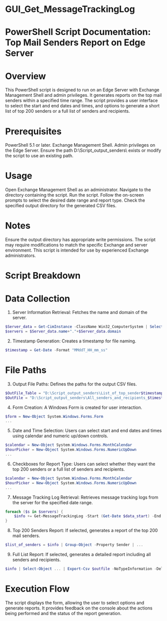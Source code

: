 # GUI_Get_MessageTrackingLog
# PowerShell Script Documentation: Top Mail Senders Report on Edge Server

# Overview
This PowerShell script is designed to run on an Edge Server with Exchange Management Shell and admin privileges. It generates reports on the top mail senders within a specified time range. The script provides a user interface to select the start and end dates and times, and options to generate a short list of top 200 senders or a full list of senders and recipients.

# Prerequisites
PowerShell 5.1 or later.
Exchange Management Shell.
Admin privileges on the Edge Server.
Ensure the path D:\Script_output_senders\ exists or modify the script to use an existing path.

# Usage
Open Exchange Management Shell as an administrator.
Navigate to the directory containing the script.
Run the script.
Follow the on-screen prompts to select the desired date range and report type.
Check the specified output directory for the generated CSV files.

# Notes
Ensure the output directory has appropriate write permissions.
The script may require modifications to match the specific Exchange and server environment.
This script is intended for use by experienced Exchange administrators.
# Script Breakdown

# Data Collection

1. Server Information Retrieval: Fetches the name and domain of the server.

```Powershell
$Server_data = Get-CimInstance -ClassName Win32_ComputerSystem | Select-Object Name,domain
$servers = $Server_data.name+"."+$Server_data.domain
```

2. Timestamp Generation: Creates a timestamp for file naming.

```Powershell
$timestamp = Get-Date -Format "MMddT_HH_mm_ss"
```

# File Paths
3. Output File Paths: Defines the paths for the output CSV files.

```Powershell
$OutFile_Table = "D:\Script_output_senders\List_of_top_sender$timestamp.csv"
$OutFile = "D:\Script_output_senders\All_senders_and_recipients_$timestamp.csv"
```
4. Form Creation: A Windows Form is created for user interaction.
```Powershell
$form = New-Object System.Windows.Forms.Form
...

```
5. Date and Time Selection: Users can select start and end dates and times using calendar and numeric up/down controls.
```Powershell
$calendar = New-Object System.Windows.Forms.MonthCalendar
$hourPicker = New-Object System.Windows.Forms.NumericUpDown
...

```
6. Checkboxes for Report Type: Users can select whether they want the top 200 senders or a full list of senders and recipients.
```Powershell
$calendar = New-Object System.Windows.Forms.MonthCalendar
$hourPicker = New-Object System.Windows.Forms.NumericUpDown
...
```
7. Message Tracking Log Retrieval: Retrieves message tracking logs from the server for the specified date range.
```Powershell
foreach ($s in $servers) {
    $info += Get-MessageTrackingLog -Start (Get-Date $data_start) -End (Get-Date $data_end) -ResultSize Unlimited 
}

```
8. Top 200 Senders Report: If selected, generates a report of the top 200 mail senders.
```Powershell
$list_of_senders = $info | Group-Object -Property Sender | ...

```
9. Full List Report: If selected, generates a detailed report including all senders and recipients.
```Powershell
$info | Select-Object ... | Export-Csv $outfile -NoTypeInformation -Delimiter ";"

```

# Execution Flow
The script displays the form, allowing the user to select options and generate reports. It provides feedback on the console about the actions being performed and the status of the report generation.


















